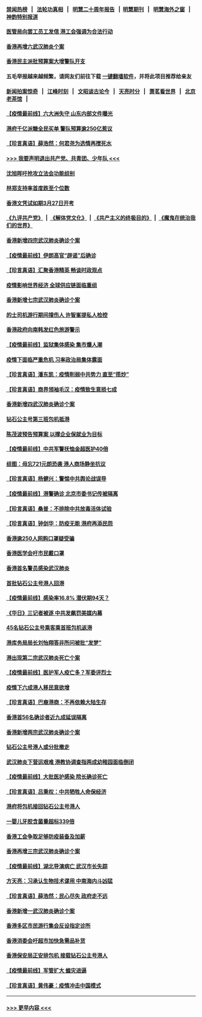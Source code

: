 #### [禁闻热榜](热点新闻.md?=0)  &nbsp;&nbsp;|&nbsp;&nbsp; [法轮功真相](https://github.com/gfw-breaker/truth/blob/master/README.md?=0) &nbsp;&nbsp;|&nbsp;&nbsp; [明慧二十周年报告](https://github.com/gfw-breaker/mh-reports/blob/master/README.md?=0) &nbsp;&nbsp;|&nbsp;&nbsp;[明慧期刊](https://github.com/gfw-breaker/mh-qikan) &nbsp;&nbsp;|&nbsp;&nbsp; [明慧海外之窗](https://github.com/gfw-breaker/mh-news/blob/master/README.md?=0) &nbsp;&nbsp;|&nbsp;&nbsp; [神韵特别报道](https://github.com/gfw-breaker/mh-news/blob/master/shenyun.md?=0)
#### [医管局向罢工员工发信 港工会强调为合法行动](../pages/nsc415/n11898870.md?t=02271902) 
#### [香港再增六武汉肺炎个案](../pages/nsc415/n11898843.md?t=02271902) 
#### [香港民主派批预算案大增警队开支](../pages/nsc415/n11898813.md?t=02271902) 
#### 五毛举报越来越频繁，请网友们前往下载 [一键翻墙软件](https://github.com/gfw-breaker/ssr-accounts)，并将此项目推荐给亲友
#### [新闻拍案惊奇](https://github.com/gfw-breaker/banned-news/blob/master/pages/link4.md) &nbsp;&nbsp;|&nbsp;&nbsp; [江峰时刻](https://github.com/gfw-breaker/banned-news/blob/master/pages/link4.md) &nbsp;&nbsp;|&nbsp;&nbsp; [文昭谈古论今](https://github.com/gfw-breaker/banned-news/blob/master/pages/link4.md) &nbsp;&nbsp;|&nbsp;&nbsp; [天亮时分](https://github.com/gfw-breaker/banned-news/blob/master/pages/link4.md) &nbsp;&nbsp;|&nbsp;&nbsp; [萧茗看世界](https://github.com/gfw-breaker/banned-news/blob/master/pages/link4.md) &nbsp;&nbsp;|&nbsp;&nbsp; [北京老茶馆](https://github.com/gfw-breaker/banned-news/blob/master/pages/link4.md) &nbsp;&nbsp;|&nbsp;&nbsp; 
#### [【疫情最前线】六大洲失守 山东内部文件曝光](../pages/nsc415/n11898455.md?t=02271902) 
#### [港府千亿派糖全民买单 警队预算逾250亿惹议](../pages/nsc415/n11898608.md?t=02271902) 
#### [【珍言真语】薛浩然：何君尧为选情再搅死水](../pages/nsc415/n11898269.md?t=02271902) 
#### [>>> 我要声明退出共产党、共青团、少年队 <<<](https://github.com/begood0513/goodnews/blob/master/quit/letter.md) 
#### [沈旭晖吁抢攻立法会功能组别](../pages/nsc415/n11896084.md?t=02271902) 
#### [林郑支持率首度跌至个位数](../pages/nsc415/n11896058.md?t=02271902) 
#### [香港文凭试如期3月27日开考](../pages/nsc415/n11896055.md?t=02271902) 
#### [《九评共产党》](https://github.com/begood0513/9ping.md/blob/master/README.md) &nbsp;|&nbsp; [《解体党文化》](../../../../jtdwh.md/blob/master/README.md)  &nbsp;|&nbsp; [《共产主义的终极目的》](../../../../gczydzjmd.md/blob/master/README.md) &nbsp;|&nbsp; [《魔鬼在统治我们的世界》](../../../../mgztzwmdsj.md/blob/master/README.md) 
#### [香港新增四宗武汉肺炎确诊个案](../pages/nsc415/n11896040.md?t=02271902) 
#### [【疫情最前线】伊朗高官“辟谣”后确诊](../pages/nsc415/n11895902.md?t=02271902) 
#### [【珍言真语】汇聚香港精英 畅谈时政观点](../pages/nsc415/n11895733.md?t=02271902) 
#### [疫情影响世界经济 全球供应链面临重组](../pages/nsc415/n11895634.md?t=02271902) 
#### [香港新增七宗武汉肺炎确诊个案](../pages/nsc415/n11893498.md?t=02271902) 
#### [的士司机游行期间撞伤人 许智峯提私人检控](../pages/nsc415/n11893483.md?t=02271902) 
#### [香港政府向南韩发红色旅游警示](../pages/nsc415/n11893398.md?t=02271902) 
#### [【疫情最前线】监狱集体感染 集市爆人潮](../pages/nsc415/n11893181.md?t=02271902) 
#### [疫情下面临严重危机  习率政治局集体露面](../pages/nsc415/n11893305.md?t=02271902) 
#### [【珍言真语】潘东凯：疫情削弱中共势力 直至“揽炒”](../pages/nsc415/n11892866.md?t=02271902) 
#### [【珍言真语】商界领袖毛汉：疫情致生意损七成](../pages/nsc415/n11890348.md?t=02271902) 
#### [香港新增四武汉肺炎确诊个案](../pages/nsc415/n11890610.md?t=02271902) 
#### [钻石公主号第三班包机抵港](../pages/nsc415/n11890645.md?t=02271902) 
#### [陈茂波预告预算案 以撑企业保就业为目标](../pages/nsc415/n11890574.md?t=02271902) 
#### [【疫情最前线】中共军警抚恤金超医护40倍](../pages/nsc415/n11890458.md?t=02271902) 
#### [组图：毋忘721元朗恐袭 港人商场静坐抗议](../pages/nsc415/n11876882.md?t=02271902) 
#### [【珍言真语】杨健兴：警惕中共舆论战误导](../pages/nsc415/n11888131.md?t=02271902) 
#### [【疫情最前线】港警确诊 北京市委书记传被隔离](../pages/nsc415/n11886872.md?t=02271902) 
#### [【珍言真语】桑普：不排除中共放毒活体试验](../pages/nsc415/n11886832.md?t=02271902) 
#### [【珍言真语】钟剑华：防疫无能 港府再添民怨](../pages/nsc415/n11884504.md?t=02271902) 
#### [香港逾250人网购口罩疑受骗](../pages/nsc415/n11884388.md?t=02271902) 
#### [香港医学会吁市民戴口罩](../pages/nsc415/n11884367.md?t=02271902) 
#### [香港首名警员感染武汉肺炎](../pages/nsc415/n11884357.md?t=02271902) 
#### [首批钻石公主号港人回港](../pages/nsc415/n11884333.md?t=02271902) 
#### [【疫情最前线】感染率16.8% 潜伏期94天？](../pages/nsc415/n11884256.md?t=02271902) 
#### [《华日》三记者被逐 中共发飙罚美媒内幕](../pages/nsc415/n11884184.md?t=02271902) 
#### [45名钻石公主号乘客乘首班包机返港](../pages/nsc415/n11881770.md?t=02271902) 
#### [港库务局局长刘怡翔答非所问被批“发梦”](../pages/nsc415/n11881752.md?t=02271902) 
#### [港出现第二宗武汉肺炎死亡个案](../pages/nsc415/n11881736.md?t=02271902) 
#### [【疫情最前线】医护军人疫亡多？军委评烈士](../pages/nsc415/n11881655.md?t=02271902) 
#### [疫情下六成港人移民意欲增](../pages/nsc415/n11881699.md?t=02271902) 
#### [【珍言真语】巴裔港商：不再依赖大陆生存](../pages/nsc415/n11881126.md?t=02271902) 
#### [香港首56名确诊者近九成延误隔离](../pages/nsc415/n11879079.md?t=02271902) 
#### [香港新增两宗武汉肺炎确诊个案](../pages/nsc415/n11879064.md?t=02271902) 
#### [钻石公主号港人或分批撤走](../pages/nsc415/n11879029.md?t=02271902) 
#### [武汉肺炎下营运艰难 港教协调查指两成幼稚园面临倒闭](../pages/nsc415/n11878989.md?t=02271902) 
#### [【疫情最前线】大批医护感染 院长确诊死亡](../pages/nsc415/n11878595.md?t=02271902) 
#### [【珍言真语】吕秉权：中共牺牲人命保经济](../pages/nsc415/n11878390.md?t=02271902) 
#### [港府将包机接回钻石公主号港人](../pages/nsc415/n11876352.md?t=02271902) 
#### [一婴儿牙胶含菌量超标339倍](../pages/nsc415/n11876336.md?t=02271902) 
#### [香港工会争取足够防疫装备及加薪](../pages/nsc415/n11876313.md?t=02271902) 
#### [香港再增三宗武汉肺炎确诊个案](../pages/nsc415/n11876297.md?t=02271902) 
#### [【疫情最前线】湖北导演病亡 武汉市长失踪](../pages/nsc415/n11876272.md?t=02271902) 
#### [方天亮：习承认生物技术谬用 中南海内斗凶猛](../pages/nsc415/n11873679.md?t=02271902) 
#### [【珍言真语】薛浩然：民心尽失 政府走不远](../pages/nsc415/n11875838.md?t=02271902) 
#### [香港新增一武汉肺炎确诊个案](../pages/nsc415/n11874044.md?t=02271902) 
#### [香港多区市民游行集会反设指定诊所](../pages/nsc415/n11874017.md?t=02271902) 
#### [香港消委会吁超市加快急需品补货](../pages/nsc415/n11874003.md?t=02271902) 
#### [香港保安局正安排包机 接载钻石公主号港人](../pages/nsc415/n11873932.md?t=02271902) 
#### [【疫情最前线】军管扩大 蝗灾进逼](../pages/nsc415/n11873780.md?t=02271902) 
#### [【珍言真语】黄伟豪：疫情冲击中国模式](../pages/nsc415/n11873482.md?t=02271902) 

----
#### [ >>> 更早内容 <<< ](../indexes/nsc415-earlier.md)
